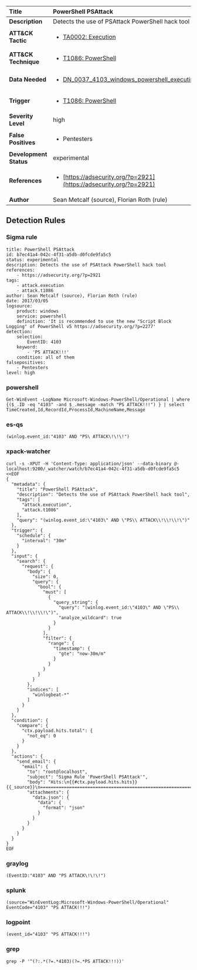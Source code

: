 | Title                    | PowerShell PSAttack       |
|:-------------------------|:------------------|
| **Description**          | Detects the use of PSAttack PowerShell hack tool |
| **ATT&amp;CK Tactic**    |  <ul><li>[TA0002: Execution](https://attack.mitre.org/tactics/TA0002)</li></ul>  |
| **ATT&amp;CK Technique** | <ul><li>[T1086: PowerShell](https://attack.mitre.org/techniques/T1086)</li></ul>  |
| **Data Needed**          | <ul><li>[DN_0037_4103_windows_powershell_executing_pipeline](../Data_Needed/DN_0037_4103_windows_powershell_executing_pipeline.md)</li></ul>  |
| **Trigger**              | <ul><li>[T1086: PowerShell](../Triggers/T1086.md)</li></ul>  |
| **Severity Level**       | high |
| **False Positives**      | <ul><li>Pentesters</li></ul>  |
| **Development Status**   | experimental |
| **References**           | <ul><li>[https://adsecurity.org/?p=2921](https://adsecurity.org/?p=2921)</li></ul>  |
| **Author**               | Sean Metcalf (source), Florian Roth (rule) |


## Detection Rules

### Sigma rule

```
title: PowerShell PSAttack
id: b7ec41a4-042c-4f31-a5db-d0fcde9fa5c5
status: experimental
description: Detects the use of PSAttack PowerShell hack tool
references:
    - https://adsecurity.org/?p=2921
tags:
    - attack.execution
    - attack.t1086
author: Sean Metcalf (source), Florian Roth (rule)
date: 2017/03/05
logsource:
    product: windows
    service: powershell
    definition: 'It is recommended to use the new "Script Block Logging" of PowerShell v5 https://adsecurity.org/?p=2277'
detection:
    selection:
        EventID: 4103
    keyword:
        - 'PS ATTACK!!!'
    condition: all of them
falsepositives:
    - Pentesters
level: high

```





### powershell
    
```
Get-WinEvent -LogName Microsoft-Windows-PowerShell/Operational | where {($_.ID -eq "4103" -and $_.message -match "PS ATTACK!!!") } | select TimeCreated,Id,RecordId,ProcessId,MachineName,Message
```


### es-qs
    
```
(winlog.event_id:"4103" AND "PS\ ATTACK\!\!\!")
```


### xpack-watcher
    
```
curl -s -XPUT -H 'Content-Type: application/json' --data-binary @- localhost:9200/_watcher/watch/b7ec41a4-042c-4f31-a5db-d0fcde9fa5c5 <<EOF
{
  "metadata": {
    "title": "PowerShell PSAttack",
    "description": "Detects the use of PSAttack PowerShell hack tool",
    "tags": [
      "attack.execution",
      "attack.t1086"
    ],
    "query": "(winlog.event_id:\"4103\" AND \"PS\\ ATTACK\\!\\!\\!\")"
  },
  "trigger": {
    "schedule": {
      "interval": "30m"
    }
  },
  "input": {
    "search": {
      "request": {
        "body": {
          "size": 0,
          "query": {
            "bool": {
              "must": [
                {
                  "query_string": {
                    "query": "(winlog.event_id:\"4103\" AND \"PS\\ ATTACK\\!\\!\\!\")",
                    "analyze_wildcard": true
                  }
                }
              ],
              "filter": {
                "range": {
                  "timestamp": {
                    "gte": "now-30m/m"
                  }
                }
              }
            }
          }
        },
        "indices": [
          "winlogbeat-*"
        ]
      }
    }
  },
  "condition": {
    "compare": {
      "ctx.payload.hits.total": {
        "not_eq": 0
      }
    }
  },
  "actions": {
    "send_email": {
      "email": {
        "to": "root@localhost",
        "subject": "Sigma Rule 'PowerShell PSAttack'",
        "body": "Hits:\n{{#ctx.payload.hits.hits}}{{_source}}\n================================================================================\n{{/ctx.payload.hits.hits}}",
        "attachments": {
          "data.json": {
            "data": {
              "format": "json"
            }
          }
        }
      }
    }
  }
}
EOF

```


### graylog
    
```
(EventID:"4103" AND "PS ATTACK\!\!\!")
```


### splunk
    
```
(source="WinEventLog:Microsoft-Windows-PowerShell/Operational" EventCode="4103" "PS ATTACK!!!")
```


### logpoint
    
```
(event_id="4103" "PS ATTACK!!!")
```


### grep
    
```
grep -P '^(?:.*(?=.*4103)(?=.*PS ATTACK!!!))'
```



